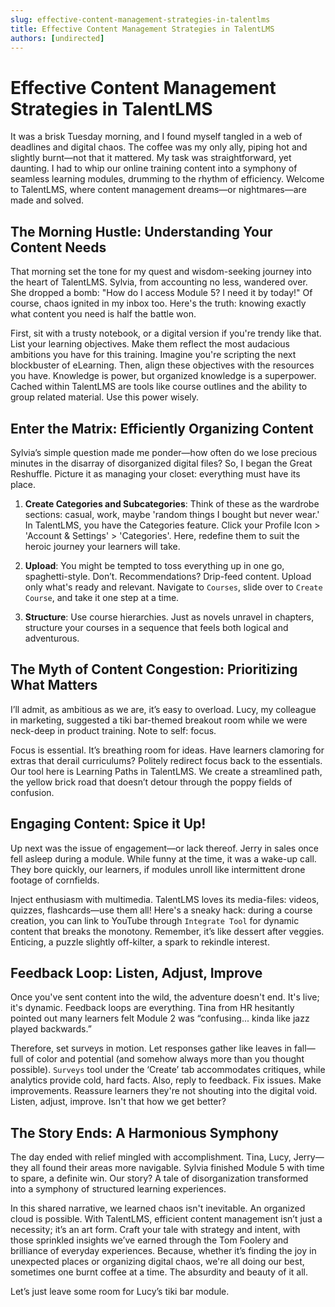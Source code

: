 ```yaml
---
slug: effective-content-management-strategies-in-talentlms
title: Effective Content Management Strategies in TalentLMS
authors: [undirected]
---
```



# Effective Content Management Strategies in TalentLMS

It was a brisk Tuesday morning, and I found myself tangled in a web of deadlines and digital chaos. The coffee was my only ally, piping hot and slightly burnt—not that it mattered. My task was straightforward, yet daunting. I had to whip our online training content into a symphony of seamless learning modules, drumming to the rhythm of efficiency. Welcome to TalentLMS, where content management dreams—or nightmares—are made and solved.

## The Morning Hustle: Understanding Your Content Needs 

That morning set the tone for my quest and wisdom-seeking journey into the heart of TalentLMS. Sylvia, from accounting no less, wandered over. She dropped a bomb: "How do I access Module 5? I need it by today!" Of course, chaos ignited in my inbox too. Here's the truth: knowing exactly what content you need is half the battle won.

First, sit with a trusty notebook, or a digital version if you're trendy like that. List your learning objectives. Make them reflect the most audacious ambitions you have for this training. Imagine you're scripting the next blockbuster of eLearning. Then, align these objectives with the resources you have. Knowledge is power, but organized knowledge is a superpower. Cached within TalentLMS are tools like course outlines and the ability to group related material. Use this power wisely.

## Enter the Matrix: Efficiently Organizing Content 

Sylvia’s simple question made me ponder—how often do we lose precious minutes in the disarray of disorganized digital files? So, I began the Great Reshuffle. Picture it as managing your closet: everything must have its place.

1. **Create Categories and Subcategories**: Think of these as the wardrobe sections: casual, work, maybe 'random things I bought but never wear.' In TalentLMS, you have the Categories feature. Click your Profile Icon > 'Account & Settings' > 'Categories'. Here, redefine them to suit the heroic journey your learners will take.

2. **Upload**: You might be tempted to toss everything up in one go, spaghetti-style. Don’t. Recommendations? Drip-feed content. Upload only what's ready and relevant. Navigate to `Courses`, slide over to `Create Course`, and take it one step at a time.

3. **Structure**: Use course hierarchies. Just as novels unravel in chapters, structure your courses in a sequence that feels both logical and adventurous.

## The Myth of Content Congestion: Prioritizing What Matters

I’ll admit, as ambitious as we are, it’s easy to overload. Lucy, my colleague in marketing, suggested a tiki bar-themed breakout room while we were neck-deep in product training. Note to self: focus. 

Focus is essential. It’s breathing room for ideas. Have learners clamoring for extras that derail curriculums? Politely redirect focus back to the essentials. Our tool here is Learning Paths in TalentLMS. We create a streamlined path, the yellow brick road that doesn’t detour through the poppy fields of confusion.

## Engaging Content: Spice it Up! 

Up next was the issue of engagement—or lack thereof. Jerry in sales once fell asleep during a module. While funny at the time, it was a wake-up call. They bore quickly, our learners, if modules unroll like intermittent drone footage of cornfields.

Inject enthusiasm with multimedia. TalentLMS loves its media-files: videos, quizzes, flashcards—use them all! Here's a sneaky hack: during a course creation, you can link to YouTube through `Integrate Tool` for dynamic content that breaks the monotony. Remember, it’s like dessert after veggies. Enticing, a puzzle slightly off-kilter, a spark to rekindle interest.

## Feedback Loop: Listen, Adjust, Improve

Once you've sent content into the wild, the adventure doesn't end. It's live; it's dynamic. Feedback loops are everything. Tina from HR hesitantly pointed out many learners felt Module 2 was “confusing... kinda like jazz played backwards.”

Therefore, set surveys in motion. Let responses gather like leaves in fall—full of color and potential (and somehow always more than you thought possible). `Surveys` tool under the ‘Create’ tab accommodates critiques, while analytics provide cold, hard facts. Also, reply to feedback. Fix issues. Make improvements. Reassure learners they're not shouting into the digital void. Listen, adjust, improve. Isn't that how we get better?

## The Story Ends: A Harmonious Symphony

The day ended with relief mingled with accomplishment. Tina, Lucy, Jerry—they all found their areas more navigable. Sylvia finished Module 5 with time to spare, a definite win. Our story? A tale of disorganization transformed into a symphony of structured learning experiences. 

In this shared narrative, we learned chaos isn't inevitable. An organized cloud is possible. With TalentLMS, efficient content management isn’t just a necessity; it’s an art form. Craft your tale with strategy and intent, with those sprinkled insights we’ve earned through the Tom Foolery and brilliance of everyday experiences. Because, whether it’s finding the joy in unexpected places or organizing digital chaos, we're all doing our best, sometimes one burnt coffee at a time. The absurdity and beauty of it all.

Let’s just leave some room for Lucy’s tiki bar module.